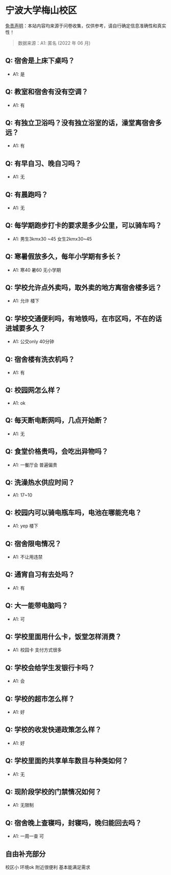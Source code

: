 # 宁波大学梅山校区

[免责声明](https://colleges.chat/#_3)：本站内容均来源于问卷收集，仅供参考，请自行确定信息准确性和真实性！

> 数据来源：A1: 匿名 (2022 年 06 月)

## Q: 宿舍是上床下桌吗？

- A1: 是

## Q: 教室和宿舍有没有空调？

- A1: 有

## Q: 有独立卫浴吗？没有独立浴室的话，澡堂离宿舍多远？

- A1: 有

## Q: 有早自习、晚自习吗？

- A1: 无

## Q: 有晨跑吗？

- A1: 无

## Q: 每学期跑步打卡的要求是多少公里，可以骑车吗？

- A1: 男生3kmx30 \~45 女生2kmx30\~45

## Q: 寒暑假放多久，每年小学期有多长？

- A1: 寒40 暑60 无小学期

## Q: 学校允许点外卖吗，取外卖的地方离宿舍楼多远？

- A1: 允许 楼下

## Q: 学校交通便利吗，有地铁吗，在市区吗，不在的话进城要多久？

- A1: 公交only 40分钟

## Q: 宿舍楼有洗衣机吗？

- A1: 有

## Q: 校园网怎么样？

- A1: ok

## Q: 每天断电断网吗，几点开始断？

- A1: 无

## Q: 食堂价格贵吗，会吃出异物吗？

- A1: 一餐厅会 普遍偏贵

## Q: 洗澡热水供应时间？

- A1: 17\~10

## Q: 校园内可以骑电瓶车吗，电池在哪能充电？

- A1: yep 楼下

## Q: 宿舍限电情况？

- A1: 不让用违禁

## Q: 通宵自习有去处吗？

- A1: 有

## Q: 大一能带电脑吗？

- A1: 可

## Q: 学校里面用什么卡，饭堂怎样消费？

- A1: 校园卡 支付方式很多

## Q: 学校会给学生发银行卡吗？

- A1: 会

## Q: 学校的超市怎么样？

- A1: 好

## Q: 学校的收发快递政策怎么样？

- A1: 好

## Q: 学校里面的共享单车数目与种类如何？

- A1: 无

## Q: 现阶段学校的门禁情况如何？

- A1: 无限制

## Q: 宿舍晚上查寝吗，封寝吗，晚归能回去吗？

- A1: 一周一查 可

## 自由补充部分

校区小 环境ok 附近很便利 基本能满足需求